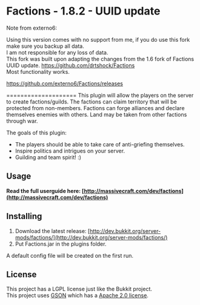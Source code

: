 Factions - 1.8.2 - UUID update
====================
Note from externo6:

Using this version comes with no support from me, if you do use this fork make sure you backup all data. <br>
I am not responsible for any loss of data.<br>
This fork was built upon adapting the changes from the 1.6 fork of Factions UUID update. https://github.com/drtshock/Factions<br>
Most functionality works.

https://github.com/externo6/Factions/releases

====================
This plugin will allow the players on the server to create factions/guilds. The factions can claim territory that will be protected from non-members. Factions can forge alliances and declare themselves enemies with others. Land may be taken from other factions through war.

The goals of this plugin:

 * The players should be able to take care of anti-griefing themselves.
 * Inspire politics and intrigues on your server.
 * Guilding and team spirit! :)

Usage
---------
<b>Read the full userguide here: [http://massivecraft.com/dev/factions](http://massivecraft.com/dev/factions)</b>

Installing
----------
1. Download the latest release: [http://dev.bukkit.org/server-mods/factions/](http://dev.bukkit.org/server-mods/factions/)<br>
1. Put Factions.jar in the plugins folder.

A default config file will be created on the first run.

License
----------
This project has a LGPL license just like the Bukkit project.<br>
This project uses [GSON](http://code.google.com/p/google-gson/) which has a [Apache 2.0 license](http://www.apache.org/licenses/LICENSE-2.0 ).

